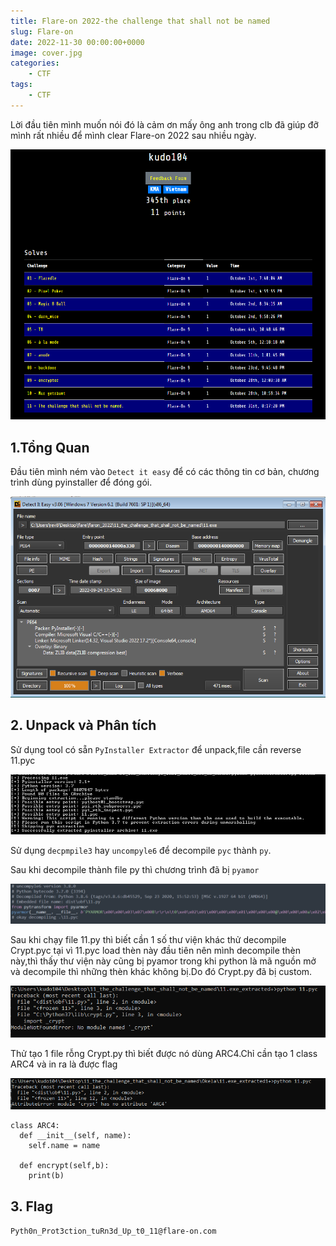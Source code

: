 ```yaml
---
title: Flare-on 2022-the challenge that shall not be named
slug: Flare-on
date: 2022-11-30 00:00:00+0000
image: cover.jpg
categories:
    - CTF
tags:
    - CTF
---
```


Lời đầu tiên mình muốn nói đó là cảm ơn mấy ông anh trong clb đã giúp đỡ mình rất nhiều để mình clear Flare-on 2022 sau nhiều ngày.

![my image](flare-on.png)

## 1.Tổng Quan 
Đầu tiên mình ném vào `Detect it easy` để có các thông tin cơ bản, chương trình dùng pyinstaller để đóng gói.

![My Image](1.png)

## 2. Unpack và Phân tích
Sử dụng tool có sẵn `PyInstaller Extractor` để unpack,file cần reverse 11.pyc

![My Image](2.png)

Sử dụng ```decpmpile3``` hay ```uncompyle6``` để decompile `pyc` thành `py`.

Sau khi decompile thành file py thì chương trình đã bị `pyamor`

![My Image](3.png)  

Sau khi chạy file 11.py thì biết cần 1 số thư viện khác thử decompile Crypt.pyc tại vì 11.pyc load thèn này đầu tiên nên mình decompile thèn này,thì thấy thư viện này cũng bị pyamor trong khi python là mã nguồn mở và decompile thì những thèn khác không bị.Do đó Crypt.py đã bị custom.

![My Image](4.png) 

Thử tạo 1 file rỗng Crypt.py thì biết được nó dùng ARC4.Chỉ cần tạo 1 class ARC4 và in ra là được flag

![My Image](5.png) 

```
class ARC4:
  def __init__(self, name):
    self.name = name

  def encrypt(self,b):
    print(b)
```

## 3. Flag

```Pyth0n_Prot3ction_tuRn3d_Up_t0_11@flare-on.com```

